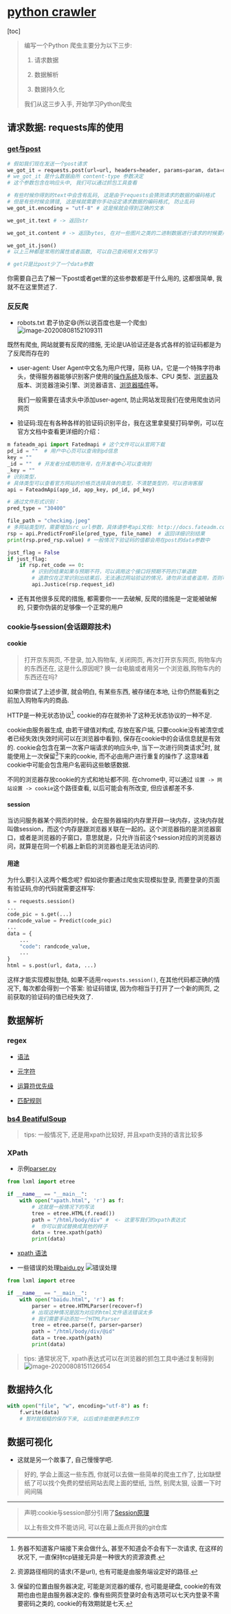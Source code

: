 # [python crawler](https://github.com/AnDeltas/PythonCrawlerTutorial)

[toc]

> 编写一个Python 爬虫主要分为以下三步:
>
>   1. 请求数据
>
>   2. 数据解析
>
>   3. 数据持久化
>
> 我们从这三步入手, 开始学习Python爬虫

## 请求数据: requests库的使用

### [get与post](https://www.w3school.com.cn/tags/html_ref_httpmethods.asp)

```python
# 假如我们现在发送一个post请求
we_got_it = requests.post(url=url, headers=header, params=param, data=data)
# we_got_it 是什么数据由所 content-type 参数决定
# 这个参数包含在响应头中, 我们可以通过抓包工具查看

# 有些时候你得到的text中会含有乱码, 这是由于requests会猜测请求的数据的编码格式
# 但是有些时候会猜错, 这是候就需要你手动设定请求数据的编码格式, 防止乱码
we_got_it.encoding = "utf-8" # 这是候就会得到正确的文本

we_got_it.text # -> 返回str

we_got_it.content # -> 返回bytes, 在对一些图片之类的二进制数据进行请求的时候要用这个attr

we_got_it.json()
# 以上三种都是常用的属性或者函数, 可以自己查阅相关文档学习

# get只是比post少了一个data参数
```

你需要自己去了解一下post或者get里的这些参数都是干什么用的, 这都很简单, 我就不在这里赘述了.

### 反反爬

+ robots.txt 君子协定:smile:(所以说百度也是一个爬虫)![image-20200808152109311](PythonCrawlerTutorial.assets/image-20200808152109311.png)

既然有爬虫, 网站就要有反爬的措施, 无论是UA验证还是各式各样的验证码都是为了反爬而存在的

+ user-agent: User Agent中文名为用户代理，简称 UA，它是一个特殊字符串头，使得服务器能够识别客户使用的[操作系统](https://baike.baidu.com/item/操作系统/192)及版本、CPU 类型、[浏览器](https://baike.baidu.com/item/浏览器/213911)及版本、浏览器渲染引擎、浏览器语言、[浏览器插件](https://baike.baidu.com/item/浏览器插件/8330255)等。

    我们一般需要在请求头中添加user-agent, 防止网站发现我们在使用爬虫访问网页

+ 验证码:现在有各种各样的验证码识别平台，我在这里拿斐斐打码举例，可以在官方文档中查看更详细的介绍：

```    python
m fateadm_api import Fatedmapi # 这个文件可以从官网下载
pd_id = ""  # 用户中心页可以查询到pd信息
key = ""
_id = ""  # 开发者分成用的账号，在开发者中心可以查询到
_key = ""
# 识别类型，
# 具体类型可以查看官方网站的价格页选择具体的类型，不清楚类型的，可以咨询客服
api = FateadmApi(app_id, app_key, pd_id, pd_key)

# 通过文件形式识别：
pred_type = "30400"

file_path = "checkimg.jpeg"
# 多网站类型时，需要增加src_url参数，具体请参考api文档: http://docs.fateadm.com/web/#/1?page_id=6
rsp = api.PredictFromFile(pred_type, file_name)  # 返回详细识别结果
print(rsp.pred_rsp.value) # 一般情况下验证码的值都会用在post的data参数中

just_flag = False
if just_flag:
    if rsp.ret_code == 0:
        # 识别的结果如果与预期不符，可以调用这个接口将预期不符的订单退款
        # 退款仅在正常识别出结果后，无法通过网站验证的情况，请勿非法或者滥用，否则可能进行封号处理
        api.Justice(rsp.request_id)
```

+ 还有其他很多反爬的措施, 都需要你一一去破解, 反爬的措施是一定能被破解的, 只要你伪装的足够像一个正常的用户

### cookie与session(会话跟踪技术)

#### cookie

> 打开京东网页, 不登录, 加入购物车, 关闭网页, 再次打开京东网页, 购物车内的东西还在, 这是什么原因呢? 换一台电脑或者用另一个浏览器,购物车内的东西还在吗?

如果你尝试了上述步骤, 就会明白, 有某些东西, 被存储在本地, 让你仍然能看到之前加入购物车内的商品.

HTTP是一种无状态协议[^1], cookie的存在就弥补了这种无状态协议的一种不足.

cookie由服务器生成, 由若干键值对构成, 存放在客户端, 只要cookie没有被清空或者已经失效(失效时间可以在浏览器中看到), 保存在cookie中的会话信息就是有效的. cookie会包含在第一次客户端请求的响应头中, 当下一次进行同类请求[^2]时, 就能使用上一次保留[^3]下来的cookie, 而不必由用户进行重复的操作了.这意味着cookie中可能会包含用户名密码这些敏感数据.

 不同的浏览器存放cookie的方式和地址都不同. 在chrome中, 可以通过 `设置 -> 网站设置 -> cookie`这个路径查看, 以后可能会有所改变, 但应该都差不多.

#### session

当访问服务器某个网页的时候，会在服务器端的内存里开辟一块内存，这块内存就叫做session，而这个内存是跟浏览器关联在一起的。这个浏览器指的是浏览器窗口，或者是浏览器的子窗口，意思就是，只允许当前这个session对应的浏览器访问，就算是在同一个机器上新启的浏览器也是无法访问的.

#### 用途

为什么要引入这两个概念呢? 假如说你要通过爬虫实现模拟登录, 而要登录的页面有验证码,你的代码就需要这样写:

```python
s = requests.session()
...
code_pic = s.get(...)
randcode_value = Predict(code_pic)
...
data = {
    ...
    "code": randcode_value,
    ...
}
html = s.post(url, data, ...)
```

这样才能实现模拟登陆, 如果不适用`requests.session()`, 在其他代码都正确的情况下, 每次都会得到一个答案: 验证码错误, 因为你相当于打开了一个新的网页, 之前获取的验证码的值已经失效了.

## 数据解析

### regex

+ [语法](parse/regex/正则表达式-语法.md)

+ [元字符](parse/regex/正则表达式-元字符.md)

+ [运算符优先级](parse/regex/正则表达式-运算符优先级.md)

+ [匹配规则](parse/regex/正则表达式-匹配规则.md)

### [bs4 BeatifulSoup](https://www.jianshu.com/p/9254bdc467b2)

> tips: 一般情况下, 还是用xpath比较好, 并且xpath支持的语言比较多

### XPath

+ 示例[parser.py](parse/xpath/example1/parser.py)

```python
from lxml import etree

if __name__ == "__main__":
    with open("xpath.html", 'r') as f:
        # 这就是一般情况下的写法
        tree = etree.HTML(f.read())
        path = "/html/body/div" #  <- 这里写我们的xpath表达式
        #  你可以尝试替换成其他的样子
        data = tree.xpath(path)
        print(data)
```

+ [xpath 语法](https://www.runoob.com/xpath/xpath-syntax.html)

+ 一些错误的处理[baidu.py](parse/xpath/example2/baidu.py)
![错误处理](PythonCrawlerTutorial.assets/image-20200808141704479.png)

```python
from lxml import etree

if __name__ == "__main__":
    with open("baidu.html", 'r') as f:
        parser = etree.HTMLParser(recover=f)
        # 出现这种情况是因为对应的html文件语法错误太多
        # 我们需要手动添加一个HTMLParser
        tree = etree.parse(f, parser=parser)
        path = "/html/body/div/@id"
        data = tree.xpath(path)
        print(data)
```

> tips: 通常状况下, xpath表达式可以在浏览器的抓包工具中通过复制得到![image-20200808151126654](PythonCrawlerTutorial.assets/image-20200808151126654.png)

## 数据持久化

```python
with open("file", "w", encoding="utf-8") as f:
    f.write(data)
    # 暂时就粗糙的保存下来, 以后或许能做更多的工作
```

## 数据可视化

+ 这就是另一个故事了, 自己慢慢学吧.

> 好的, 学会上面这一些东西, 你就可以去做一些简单的爬虫工作了,  比如缺壁纸了可以找个免费的壁纸网站去爬上面的壁纸, 当然, 别爬太狠, 设置一下时间间隔

---

[^1]: 务器不知道客户端接下来会做什么, 甚至不知道会不会有下一次请求, 在这样的状况下, 一直保持tcp链接无异是一种很大的资源浪费.
[^2]: 资源路径相同的请求(不是url), 也有可能是由服务端设定好的路径.
[^3]: 保留的位置由服务器决定, 可能是浏览器的缓存, 也可能是硬盘, cookie的有效期也由也是由服务器决定的. 像有些网页登录时会有选项可以七天内登录不需要密码之类的, cookie的有效期就是七天.

> 声明:cookie与session部分引用了[Session原理](https://blog.csdn.net/weixin_42217767/article/details/92760353)
>
> 以上有些文件不能访问, 可以在最上面点开我的git仓库
